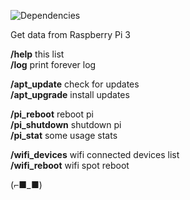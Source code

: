 ![Dependencies](https://david-dm.org/k03mad/raspi-tlgrm-bot.svg)

Get data from Raspberry Pi 3

**/help** this list  
**/log** print forever log  
  
**/apt_update** check for updates  
**/apt_upgrade** install updates  
  
**/pi_reboot** reboot pi  
**/pi_shutdown** shutdown pi  
**/pi_stat** some usage stats  
  
**/wifi_devices** wifi connected devices list  
**/wifi_reboot** wifi spot reboot

(⌐■_■)
